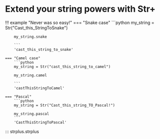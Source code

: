 
# Extend your string powers with Str+

!!! example "Never was so easy!"
    === "Snake case"
        ```python
        my_string = Str("Cast_this_StringToSnake")

        my_string.snake

        ```
        'cast_this_string_to_snake'

    === "Camel case"
        ```python
        my_string = Str("cast_this_string_to_camel")

        my_string.camel
        
        ```
        'castThisStringToCamel'

    === "Pascal"
        ```python
        my_string = Str("Cast_this_string_TO_Pascal!")

        my_string.pascal
        ```
        'CastThisStringToPascal'



::: strplus.strplus
